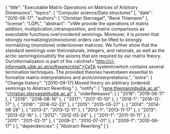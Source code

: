 {
    "title": "Executable Matrix Operations on Matrices of Arbitrary Dimensions",
    "topics": [
        "Computer science/Data structures"
    ],
    "date": "2010-06-17",
    "authors": [
        "Christian Sternagel",
        "René Thiemann"
    ],
    "license": "LGPL",
    "abstract": "\nWe provide the operations of matrix addition, multiplication,\ntransposition, and matrix comparisons as executable functions over\nordered semirings. Moreover, it is proven that strongly normalizing\n(monotone) orders can be lifted to strongly normalizing (monotone) orders\nover matrices. We further show that the standard semirings over the\nnaturals, integers, and rationals, as well as the arctic semirings\nsatisfy the axioms that are required by our matrix theory. Our\nformalization is part of the <a\nhref=\"http://cl-informatik.uibk.ac.at/software/ceta\">CeTA</a> system\nwhich contains several termination techniques. The provided theories have\nbeen essential to formalize matrix-interpretations and arctic\ninterpretations.",
    "extra": {
        "Change history": "[2010-09-17] Moved theory on arbitrary (ordered) semirings to Abstract Rewriting."
    },
    "notify": [
        "rene.thiemann@uibk.ac.at",
        "christian.sternagel@uibk.ac.at"
    ],
    "olderReleases": [
        {
            "2019": "2019-06-11"
        },
        {
            "2018": "2018-08-16"
        },
        {
            "2017": "2017-10-10"
        },
        {
            "2016-1": "2016-12-17"
        },
        {
            "2016": "2016-02-22"
        },
        {
            "2015": "2015-05-27"
        },
        {
            "2014": "2014-08-28"
        },
        {
            "2013-2": "2013-12-11"
        },
        {
            "2013-1": "2013-11-17"
        },
        {
            "2013": "2013-02-16"
        },
        {
            "2012": "2012-05-24"
        },
        {
            "2011-1": "2011-10-11"
        },
        {
            "2011": "2011-02-11"
        },
        {
            "2009-2": "2010-07-01"
        },
        {
            "2009-1": "2010-06-17"
        }
    ],
    "dependencies": [
        "Abstract-Rewriting"
    ]
}